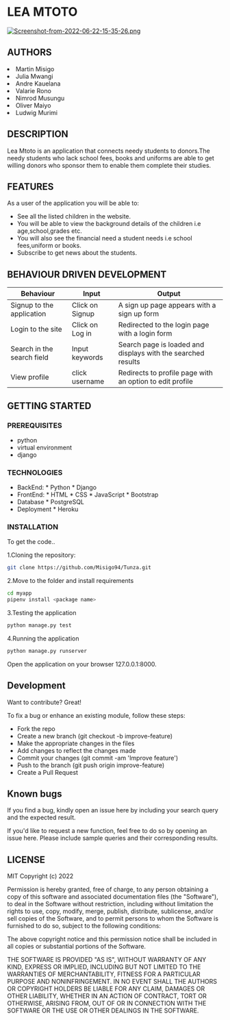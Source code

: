 
# LEA MTOTO


[![Screenshot-from-2022-06-22-15-35-26.png](https://i.postimg.cc/qMSSq5rS/Screenshot-from-2022-06-22-15-35-26.png)](https://postimg.cc/YhNby8hz)

## AUTHORS
<li> Martin Misigo</li>
<li> Julia Mwangi</li>
<li> Andre Kauelana</li>
<li> Valarie Rono</li>
<li>Nimrod Musungu</li>
<li> Oliver Maiyo</li>
<li> Ludwig Murimi</li>


## DESCRIPTION
Lea Mtoto is an application that connects needy students to donors.The needy students who lack school fees, books and uniforms are able to get willing donors who sponsor them to enable them complete their studies.

## FEATURES
As a user of the application you will be able to:
<ul>
<li>See all the listed children in the website.</li>
<li>You will be able to view the background details of the children i.e age,school,grades etc.</li>
<li>You will also see the financial need a student needs i.e school fees,uniform or books.</li>
<li>Subscribe to get news about the students.</li>
</ul>

## BEHAVIOUR DRIVEN DEVELOPMENT
| Behaviour                    | Input                     | Output     |
| ---------------              | -------------             | -------- |
| Signup to the application    | Click on Signup           | A sign up page appears with a sign up form  |
| Login to the site            | Click on Log in           | Redirected to the login page with a login form  |
| Search in the search field   | Input keywords            |Search page is loaded and displays with the searched results|H 
| View profile                 | click username            |Redirects to profile page with an option to edit profile

## GETTING STARTED

### PREREQUISITES
<ul>
<li>python</li>
<li>virtual environment</li>
<li>django</li>
</ul>

### TECHNOLOGIES
<ul>
<li>BackEnd: * Python * Django</li>
<li>FrontEnd: * HTML * CSS * JavaScript * Bootstrap</li>
<li>Database * PostgreSQL</li>
<li>Deployment * Heroku</li>
</ul>

### INSTALLATION
To get the code..

  1.Cloning the repository:
```bash
git clone https://github.com/Misigo94/Tunza.git
```
  2.Move to the folder and install requirements
```bash
cd myapp
pipenv install <package name>
```
  3.Testing the application
```bash
python manage.py test
```
  4.Running the application
```bash
python manage.py runserver
```
Open the application on your browser 127.0.0.1:8000.

## Development
Want to contribute? Great!

To fix a bug or enhance an existing module, follow these steps:
<ul>
<li>Fork the repo</li>
<li>Create a new branch (git checkout -b improve-feature)</li>
<li>Make the appropriate changes in the files</li>
<li>Add changes to reflect the changes made</li>
<li>Commit your changes (git commit -am 'Improve feature')</li>
<li>Push to the branch (git push origin improve-feature)</li>
<li>Create a Pull Request</li>
</ul>

## Known bugs
If you find a bug, kindly open an issue here by including your search query and the expected result.

If you'd like to request a new function, feel free to do so by opening an issue here. Please include sample queries and their corresponding results.

## LICENSE

MIT Copyright (c) 2022 

Permission is hereby granted, free of charge, to any person obtaining a copy of this software and associated documentation files (the "Software"), to deal in the Software without restriction, including without limitation the rights to use, copy, modify, merge, publish, distribute, sublicense, and/or sell copies of the Software, and to permit persons to whom the Software is furnished to do so, subject to the following conditions:

The above copyright notice and this permission notice shall be included in all copies or substantial portions of the Software.

THE SOFTWARE IS PROVIDED "AS IS", WITHOUT WARRANTY OF ANY KIND, EXPRESS OR IMPLIED, INCLUDING BUT NOT LIMITED TO THE WARRANTIES OF MERCHANTABILITY, FITNESS FOR A PARTICULAR PURPOSE AND NONINFRINGEMENT. IN NO EVENT SHALL THE AUTHORS OR COPYRIGHT HOLDERS BE LIABLE FOR ANY CLAIM, DAMAGES OR OTHER LIABILITY, WHETHER IN AN ACTION OF CONTRACT, TORT OR OTHERWISE, ARISING FROM, OUT OF OR IN CONNECTION WITH THE SOFTWARE OR THE USE OR OTHER DEALINGS IN THE SOFTWARE.




